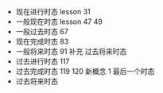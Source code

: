 - 现在进行时态 lesson 31
- 一般现在时态 lesson 47 49
- 一般过去时态 67
- 现在完成时态 83
- 一般将来时态 91 补充 过去将来时态
- 过去进行时态 117
- 过去完成时态 119 120 新概念 1 最后一个时态
- 过去将来时态
